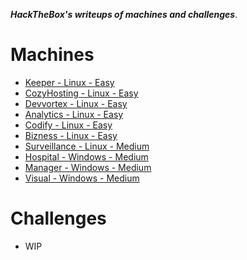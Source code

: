 ***HackTheBox's writeups of machines and challenges***.

# Machines

- [Keeper - Linux - Easy](./Keeper.md)
- [CozyHosting - Linux - Easy](./CozyHosting.md)
- [Devvortex - Linux - Easy](./Devvortex.md)
- [Analytics - Linux - Easy](./Analytics.md)
- [Codify - Linux - Easy](./Codify.md)
- [Bizness - Linux - Easy](./Bizness.md)
- [Surveillance - Linux - Medium](./Surveillance.md)
- [Hospital - Windows - Medium](./Hospital.md)
- [Manager - Windows - Medium](./Manager.md)
- [Visual - Windows - Medium](./Visual.md)

# Challenges

- WIP
